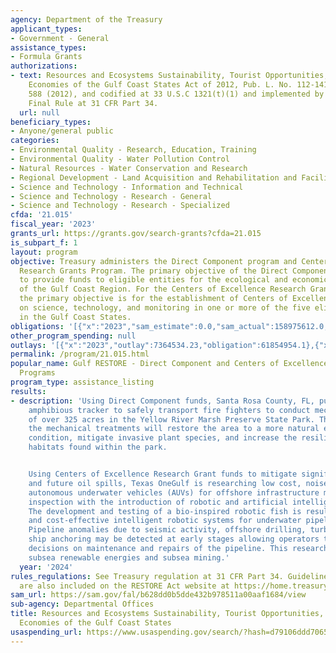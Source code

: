 ```yaml
---
agency: Department of the Treasury
applicant_types:
- Government - General
assistance_types:
- Formula Grants
authorizations:
- text: Resources and Ecosystems Sustainability, Tourist Opportunities, and Revived
    Economies of the Gulf Coast States Act of 2012, Pub. L. No. 112-141, 126 Stat.
    588 (2012), and codified at 33 U.S.C 1321(t)(1) and implemented by Treasury’s
    Final Rule at 31 CFR Part 34.
  url: null
beneficiary_types:
- Anyone/general public
categories:
- Environmental Quality - Research, Education, Training
- Environmental Quality - Water Pollution Control
- Natural Resources - Water Conservation and Research
- Regional Development - Land Acquisition and Rehabilitation and Facilities Construction
- Science and Technology - Information and Technical
- Science and Technology - Research - General
- Science and Technology - Research - Specialized
cfda: '21.015'
fiscal_year: '2023'
grants_url: https://grants.gov/search-grants?cfda=21.015
is_subpart_f: 1
layout: program
objective: Treasury administers the Direct Component program and Centers of Excellence
  Research Grants Program. The primary objective of the Direct Component program is
  to provide funds to eligible entities for the ecological and economic restoration
  of the Gulf Coast Region. For the Centers of Excellence Research Grants Program,
  the primary objective is for the establishment of Centers of Excellence that focus
  on science, technology, and monitoring in one or more of the five eligible disciplines
  in the Gulf Coast States.
obligations: '[{"x":"2023","sam_estimate":0.0,"sam_actual":158975612.0,"usa_spending_actual":141789784.14},{"x":"2024","sam_estimate":0.0,"sam_actual":31969215.0,"usa_spending_actual":39149305.67},{"x":"2025","sam_estimate":0.0,"sam_actual":0.0,"usa_spending_actual":0.0}]'
other_program_spending: null
outlays: '[{"x":"2023","outlay":7364534.23,"obligation":61854954.1},{"x":"2024","outlay":73799.88,"obligation":11492724.94},{"x":"2025","outlay":0.0,"obligation":0.0}]'
permalink: /program/21.015.html
popular_name: Gulf RESTORE - Direct Component and Centers of Excellence Research Grants
  Programs
program_type: assistance_listing
results:
- description: 'Using Direct Component funds, Santa Rosa County, FL, purchased an
    amphibious tracker to safely transport fire fighters to conduct mechanical treatments
    of over 325 acres in the Yellow River Marsh Preserve State Park. The results of
    the mechanical treatments will restore the area to a more natural environment
    condition, mitigate invasive plant species, and increase the resiliency of diverse
    habitats found within the park.


    Using Centers of Excellence Research Grant funds to mitigate significant pollution
    and future oil spills, Texas OneGulf is researching low cost, noiseless, and energy-efficient
    autonomous underwater vehicles (AUVs) for offshore infrastructure monitoring and
    inspection with the introduction of robotic and artificial intelligent technologies.
    The development and testing of a bio-inspired robotic fish is resulting in a time-efficient
    and cost-effective intelligent robotic systems for underwater pipeline inspection.
    Pipeline anomalies due to seismic activity, offshore drilling, turbulence, and
    ship anchoring may be detected at early stages allowing operators to make informed
    decisions on maintenance and repairs of the pipeline. This research will inform
    subsea renewable energies and subsea mining.'
  year: '2024'
rules_regulations: See Treasury regulation at 31 CFR Part 34. Guidelines and literature
  are also included on the RESTORE Act website at https://home.treasury.gov/policy-issues/financial-markets-financial-institutions-and-fiscal-service/restore-act.
sam_url: https://sam.gov/fal/b628dd0b5dde432b978511a00aaf1684/view
sub-agency: Departmental Offices
title: Resources and Ecosystems Sustainability, Tourist Opportunities, and Revived
  Economies of the Gulf Coast States
usaspending_url: https://www.usaspending.gov/search/?hash=d79106ddd7065243b7f291d19367772c
---
```


